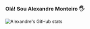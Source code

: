 ### Olá! Sou Alexandre Monteiro 🖐️

![Alexandre's GitHub stats](https://github-readme-stats.vercel.app/api?username=AlexandreMPS&show_icons=true&theme=tokyonight)
